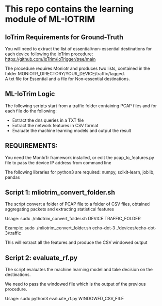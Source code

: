 # This repo contains the learning module of ML-IOTRIM

## IoTrim Requirements for Ground-Truth
You will need to extract the list of essential/non-essential destinations for each device following the IoTrim procedure: https://github.com/IoTrim/IoTrigger/tree/main

The procedure requires Moniotr and produces two lists, contained in the folder MONIOTR_DIRECTORY/YOUR_DEVICE/traffic/tagged.\
A txt file for Essential and a file for Non-essential destinations.

## ML-IoTrim Logic
The following scripts start from a traffic folder containing PCAP files and for each file do the following:
* Extract the dns queries in a TXT file
* Extract the network features in CSV format
* Evaluate the machine learning models and output the result


## REQUIREMENTS:
You need the MonIoTr framework installed, or edit the pcap_to_features.py file to pass the device IP address from command line

The following libraries for python3 are required: numpy, scikit-learn, joblib, pandas


## Script 1: mliotrim_convert_folder.sh
The script convert a folder of PCAP file to a folder of CSV files, obtained aggregating packets and extracting statistical features

Usage:
	sudo ./mliotrim_convert_folder.sh DEVICE TRAFFIC_FOLDER

Example: 
	sudo ./mliotrim_convert_folder.sh echo-dot-3 ./devices/echo-dot-3/traffic

This will extract all the features and produce the CSV windowed output

## Script 2: evaluate_rf.py

The script evaluates the machine learning model and take decision on the destinations.

We need to pass the windowed file which is the output of the previous procedure.

Usage:
	sudo python3 evaluate_rf.py WINDOWED_CSV_FILE
